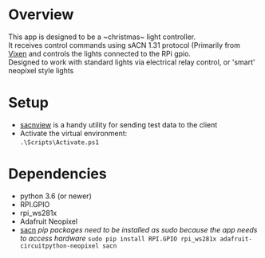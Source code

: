
# Overview
This app is designed to be a ~christmas~ light controller.  
It receives control commands using sACN 1.31 protocol (Primarily from [Vixen](http://www.vixenlights.com/) and controls the lights connected to the RPi gpio.  
Designed to work with standard lights via electrical relay control, or 'smart' neopixel style lights

# Setup
* [sacnview](https://github.com/docsteer/sacnview) is a handy utility for sending test data to the client
* Activate the virtual environment:  
  ``` .\Scripts\Activate.ps1 ```

# Dependencies
  - python 3.6 (or newer)
  - RPI.GPIO
  - rpi_ws281x
  - Adafruit Neopixel
  - [sacn](https://github.com/Hundemeier/sacn)
*pip packages need to be installed as sudo because the app needs to access hardware*
``` sudo pip install RPI.GPIO rpi_ws281x adafruit-circuitpython-neopixel sacn ```
